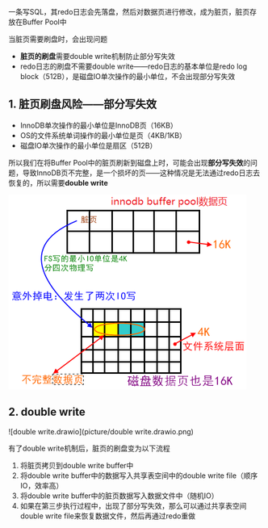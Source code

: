 一条写SQL，其redo日志会先落盘，然后对数据页进行修改，成为脏页，脏页存放在Buffer Pool中

当脏页需要刷盘时，会出现问题

* **脏页的刷盘**需要double write机制防止部分写失效
* redo日志的刷盘不需要double write——redo日志的基本单位是redo log block（512B），是磁盘IO单次操作的最小单位，不会出现部分写失效



## 1. 脏页刷盘风险——部分写失效

* InnoDB单次操作的最小单位是InnoDB页（16KB）
* OS的文件系统单词操作的最小单位是页（4KB/1KB）
* 磁盘IO单次操作的最小单位是扇区（512B）

所以我们在将Buffer Pool中的脏页刷新到磁盘上时，可能会出现**部分写失效**的问题，导致InnoDB页不完整，是一个损坏的页——这种情况是无法通过redo日志去恢复的，所以需要**double write**

![部分写失效](picture/部分写失效.png)



## 2. double write

![double write.drawio](picture/double write.drawio.png)

有了double write机制后，脏页的刷盘变为以下流程

1. 将脏页拷贝到double write buffer中
2. 将double write buffer中的数据写入共享表空间中的double write file（顺序IO，效率高）
3. 将double write buffer中的脏页数据写入数据文件中（随机IO）
4. 如果在第三步执行过程中，出现了部分写失效，那么可以通过共享表空间double write file来恢复数据文件，然后再通过redo重做



